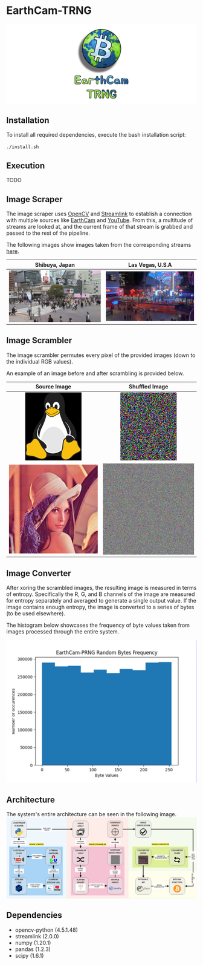 # EarthCam-TRNG
![Earthcam-TRNG Logo](/images/earthcam_banner.png)

## Installation
To install all required dependencies, execute the bash installation script:

`./install.sh`

## Execution
TODO

## Image Scraper
The image scraper uses [OpenCV](https://opencv.org/) and [Streamlink](https://streamlink.github.io/) to establish a connection with multiple sources like [EarthCam](https://www.earthcam.com/) and [YouTube](https://www.youtube.com/). From this, a multitude of streams are looked at, and the current frame of that stream is grabbed and passed to the rest of the pipeline.

The following images show images taken from the corresponding streams [here](https://github.com/SeniorFluffie/EarthCam-PRNG/blob/main/scraper/livestream_data.json).

Shibuya, Japan           |  Las Vegas, U.S.A
:-------------------------:|:-------------------------:
![Cryptographic Tux](/images/shibuya_cam.png)  |  ![Shuffled Cryptographic Lenna Image](/images/lasvegas_cam.png)

## Image Scrambler
The image scrambler permutes every pixel of the provided images (down to the individual RGB values).

An example of an image before and after scrambling is provided below.

Source Image           |  Shuffled Image
:-------------------------:|:-------------------------:
![Cryptographic Tux](/images/tux.png)  |  ![Shuffled Cryptographic Lenna Image](/images/tux_shuffled.png)
![Cryptographic Lenna Image](/images/lenna.png)  |  ![Shuffled Cryptographic Lenna Image](/images/lenna_shuffled.png)


## Image Converter
After xoring the scrambled images, the resulting image is measured in terms of entropy. Specifically the R, G, and B channels of the image are measured for entropy separately and averaged to generate a single output value. If the image contains enough entropy, the image is converted to a series of bytes (to be used elsewhere).

The histogram below showcases the frequency of byte values taken from images processed through the entire system.

![Byte Frequency Histogram](/images/frequency_histogram.png)

## Architecture
The system's entire architecture can be seen in the following image.
![Architecture Diagram](/images/architecture_diagram.png)

## Dependencies
* opencv-python (4.5.1.48)
* streamlink (2.0.0)
* numpy (1.20.1)
* pandas (1.2.3)
* scipy (1.6.1)
